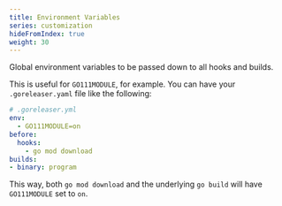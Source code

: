 ```yaml
---
title: Environment Variables
series: customization
hideFromIndex: true
weight: 30
---
```


Global environment variables to be passed down to all hooks and builds.

This is useful for `GO111MODULE`, for example. You can have your
`.goreleaser.yaml` file like the following:

```yaml
# .goreleaser.yml
env:
  - GO111MODULE=on
before:
  hooks:
    - go mod download
builds:
- binary: program
```

This way, both `go mod download` and the underlying `go build` will have
`GO111MODULE` set to `on`.

